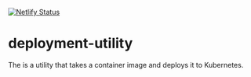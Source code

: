[![Netlify Status](https://api.netlify.com/api/v1/badges/69c9dff8-a6cb-4845-ba4d-f6f215052687/deploy-status)](https://app.netlify.com/sites/deployement-utility/deploys)

# deployment-utility
The is a utility that takes a container image and deploys it to Kubernetes.
